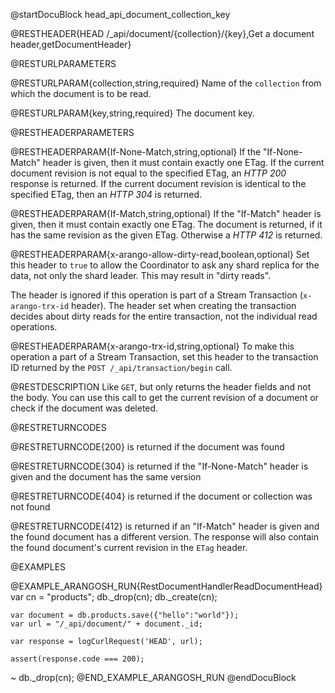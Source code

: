
@startDocuBlock head_api_document_collection_key

@RESTHEADER{HEAD /_api/document/{collection}/{key},Get a document header,getDocumentHeader}

@RESTURLPARAMETERS

@RESTURLPARAM{collection,string,required}
Name of the `collection` from which the document is to be read.

@RESTURLPARAM{key,string,required}
The document key.

@RESTHEADERPARAMETERS

@RESTHEADERPARAM{If-None-Match,string,optional}
If the "If-None-Match" header is given, then it must contain exactly one
ETag. If the current document revision is not equal to the specified ETag,
an *HTTP 200* response is returned. If the current document revision is
identical to the specified ETag, then an *HTTP 304* is returned.

@RESTHEADERPARAM{If-Match,string,optional}
If the "If-Match" header is given, then it must contain exactly one
ETag. The document is returned, if it has the same revision as the
given ETag. Otherwise a *HTTP 412* is returned.

@RESTHEADERPARAM{x-arango-allow-dirty-read,boolean,optional}
Set this header to `true` to allow the Coordinator to ask any shard replica for
the data, not only the shard leader. This may result in "dirty reads".

The header is ignored if this operation is part of a Stream Transaction
(`x-arango-trx-id` header). The header set when creating the transaction decides
about dirty reads for the entire transaction, not the individual read operations.

@RESTHEADERPARAM{x-arango-trx-id,string,optional}
To make this operation a part of a Stream Transaction, set this header to the
transaction ID returned by the `POST /_api/transaction/begin` call.

@RESTDESCRIPTION
Like `GET`, but only returns the header fields and not the body. You
can use this call to get the current revision of a document or check if
the document was deleted.

@RESTRETURNCODES

@RESTRETURNCODE{200}
is returned if the document was found

@RESTRETURNCODE{304}
is returned if the "If-None-Match" header is given and the document has
the same version

@RESTRETURNCODE{404}
is returned if the document or collection was not found

@RESTRETURNCODE{412}
is returned if an "If-Match" header is given and the found
document has a different version. The response will also contain the found
document's current revision in the `ETag` header.

@EXAMPLES

@EXAMPLE_ARANGOSH_RUN{RestDocumentHandlerReadDocumentHead}
    var cn = "products";
    db._drop(cn);
    db._create(cn);

    var document = db.products.save({"hello":"world"});
    var url = "/_api/document/" + document._id;

    var response = logCurlRequest('HEAD', url);

    assert(response.code === 200);
  ~ db._drop(cn);
@END_EXAMPLE_ARANGOSH_RUN
@endDocuBlock
